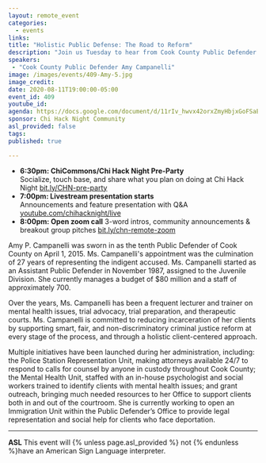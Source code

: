 ```yaml
---
layout: remote_event
categories:
  - events
links: 
title: "Holistic Public Defense: The Road to Reform"
description: "Join us Tuesday to hear from Cook County Public Defender Amy Campanelli. Ms. Campanelli is committed to reducing incarceration of her clients by supporting smart, fair, and non-discriminatory criminal justice reform at every stage of the process, and through a holistic client-centered approach."
speakers:
 - "Cook County Public Defender Amy Campanelli"
image: /images/events/409-Amy-5.jpg
image_credit:
date: 2020-08-11T19:00:00-05:00
event_id: 409
youtube_id: 
agenda: https://docs.google.com/document/d/11rIv_hwvx42orxZmyHbjxGoFSaEEIXJHIXD_XVwe8oc/edit?usp=sharing
sponsor: Chi Hack Night Community
asl_provided: false
tags: 
published: true

---
```


* **6:30pm: ChiCommons/Chi Hack Night Pre-Party**<br />
Socialize, touch base, and share what you plan on doing at Chi Hack Night [bit.ly/CHN-pre-party](https://bit.ly/CHN-pre-party)
* **7:00pm: Livestream presentation starts**<br /> Announcements and feature presentation with Q&A [youtube.com/chihacknight/live](https://youtube.com/chihacknight/live)
* **8:00pm: Open zoom call** 3-word intros, community 
  announcements & breakout group pitches [bit.ly/chn-remote-zoom](https://bit.ly/chn-remote-zoom)

Amy P. Campanelli was sworn in as the tenth Public Defender of Cook County on April 1, 2015. Ms. Campanelli's appointment was the culmination of 27 years of representing the indigent accused. Ms. Campanelli started as an Assistant Public Defender in November 1987, assigned to the Juvenile Division. She currently manages a budget of $80 million and a staff of approximately 700.

Over the years, Ms. Campanelli has been a frequent lecturer and trainer on mental health issues, trial advocacy, trial preparation, and therapeutic courts. Ms. Campanelli is committed to reducing incarceration of her clients by supporting smart, fair, and non-discriminatory criminal justice reform at every stage of the process, and through a holistic client-centered approach.

Multiple initiatives have been launched during her administration, including: the Police Station Representation Unit, making attorneys available 24/7 to respond to calls for counsel by anyone in custody throughout Cook County; the Mental Health Unit, staffed with an in-house psychologist and social workers trained to identify clients with mental health issues; and grant outreach, bringing much needed resources to her Office to support clients both in and out of the courtroom. She is currently working to open an Immigration Unit within the Public Defender’s Office to provide legal representation and social help for clients who face deportation.

---

**ASL** This event will {% unless page.asl_provided %} not {% endunless %}have an American Sign Language interpreter.
